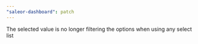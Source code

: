 ```yaml
---
"saleor-dashboard": patch
---
```


The selected value is no longer filtering the options when using any select list
